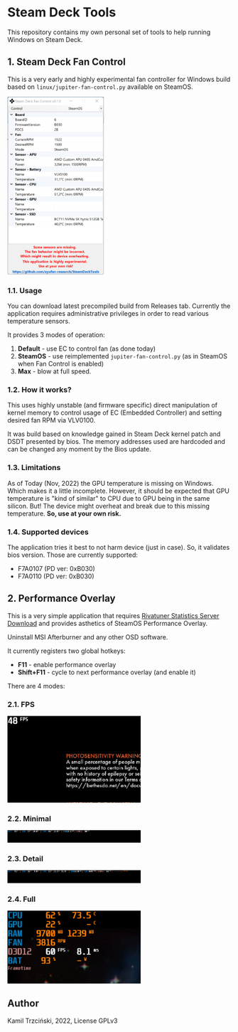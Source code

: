# Steam Deck Tools

This repository contains my own personal set of tools to help running Windows on Steam Deck.

## 1. Steam Deck Fan Control

This is a very early and highly experimental fan controller for Windows build based
on `linux/jupiter-fan-control.py` available on SteamOS.

<img src="images/fan_control.png" height="400"/>

### 1.1. Usage

You can download latest precompiled build from Releases tab. Currently the application requires
administrative privileges in order to read various temperature sensors.

It provides 3 modes of operation:

1. **Default** - use EC to control fan (as done today)
1. **SteamOS** - use reimplemented `jupiter-fan-control.py` (as in SteamOS when Fan Control is enabled)
1. **Max** - blow at full speed.

### 1.2. How it works?

This uses highly unstable (and firmware specific) direct manipulation of kernel memory
to control usage of EC (Embedded Controller) and setting desired fan RPM via VLV0100.

It was build based on knowledge gained in Steam Deck kernel patch and DSDT presented by bios.
The memory addresses used are hardcoded and can be changed any moment by the Bios update.

### 1.3. Limitations

As of Today (Nov, 2022) the GPU temperature is missing on Windows. Which makes it a little incomplete.
However, it should be expected that GPU temperature is "kind of similar" to CPU due to GPU being in the same
silicon. But! The device might overheat and break due to this missing temperature. **So, use at your own risk.**

### 1.4. Supported devices

The application tries it best to not harm device (just in case). So, it validates bios version.
Those are currently supported:

- F7A0107 (PD ver: 0xB030)
- F7A0110 (PD ver: 0xB030)

## 2. Performance Overlay

This is a very simple application that requires [Rivatuner Statistics Server Download](https://www.rivatuner.org/)
and provides asthetics of SteamOS Performance Overlay.

Uninstall MSI Afterburner and any other OSD software.

It currently registers two global hotkeys:

- **F11** - enable performance overlay
- **Shift+F11** - cycle to next performance overlay (and enable it)

There are 4 modes:

### 2.1. FPS

<img src="images/perf_overlay_fps.png" width="300"/>

### 2.2. Minimal

<img src="images/perf_overlay_min.png" width="300"/>

### 2.3. Detail

<img src="images/perf_overlay_detail.png" width="300"/>

### 2.4. Full

<img src="images/perf_overlay_full.png" width="300"/>

## Author

Kamil Trzciński, 2022, License GPLv3
